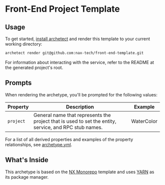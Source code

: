 # Front-End Project Template
## Usage
To get started, [install archetect](https://archetect.github.io/getting_started.html)
and render this template to your current working directory:
```bash
archetect render git@github.com:nax-tech/front-end-template.git
```
For information about interacting with the service, refer to the README at the generated
project's root.

## Prompts
When rendering the archetype, you'll be prompted for the following values:

| Property | Description | Example |
|----------| ----------- | ------- |
| `project`| General name that represents the project that is used to set the entity, service, and RPC stub names. | WaterColor

For a list of all derived properties and examples of the property relationships, see [archetype.yml](./archetype.yml).

## What's Inside
This archetype is based on the [NX Monorepo](https://nx.dev) template and uses [YARN](https://yarnpkg.com)
as its package manager.
